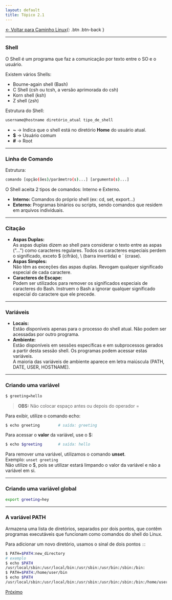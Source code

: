 ```yaml
---
layout: default 
title: Tópico 2.1
---
```


[← Voltar para Caminho Linux](/linux-essentials/01-book-lpi/Topico-02-Caminho-Linux/){: .btn .btn-back }

---

### Shell

O Shell é um programa que faz a comunicação por texto entre o SO e o usuário.

Existem vários Shells:  
- Bourne-again shell (Bash)  
- C Shell (csh ou tcsh, a versão aprimorada do csh)  
- Korn shell (ksh)  
- Z shell (zsh)  

Estrutura do Shell:

```sh
username@hostname diretório_atual tipo_de_shell
```

- **~**   → Indica que o shell está no diretório **Home** do usuário atual.
- **$**   → Usuário comum
- **#**   → Root

---

### Linha de Comando

Estrutura:

```sh
comando [opção(ões)/parâmetro(s)...] [argumento(s)...]
```

O Shell aceita 2 tipos de comandos: Interno e Externo.

- **Interno:** Comandos do próprio shell (ex: cd, set, export...)
- **Externo:** Programas binários ou scripts, sendo comandos que residem em arquivos individuais.

---

### Citação

- **Aspas Duplas:**  
  As aspas duplas dizem ao shell para considerar o texto entre as aspas ("...") como caracteres regulares. Todos os caracteres especiais perdem o significado, exceto $ (cifrão), \ (barra invertida) e ` (crase).
- **Aspas Simples:**  
  Não têm as exceções das aspas duplas. Revogam qualquer significado especial de cada caractere.
- **Caracteres de Escape:**  
  Podem ser utilizados para remover os significados especiais de caracteres do Bash. Instruem o Bash a ignorar qualquer significado especial do caractere que ele precede.

---

### Variáveis

- **Locais:**  
  Estão disponíveis apenas para o processo do shell atual. Não podem ser acessadas por outro programa.
- **Ambiente:**  
  Estão disponíveis em sessões específicas e em subprocessos gerados a partir desta sessão shell. Os programas podem acessar estas variáveis.  
  A maioria das variáveis de ambiente aparece em letra maiúscula (PATH, DATE, USER, HOSTNAME).

---

### Criando uma variável

```sh
$ greeting=hello
```
> **OBS:** Não colocar espaço antes ou depois do operador =

Para exibir, utilize o comando echo:

```sh
$ echo greeting        # saída: greeting
```

Para acessar o **valor** da variável, use o $:

```sh
$ echo $greeting       # saída: hello
```

Para remover uma variável, utilizamos o comando **unset**.  
Exemplo: `unset greeting`  
Não utilize o $, pois se utilizar estará limpando o valor da variável e não a variável em si.

---

### Criando uma variável global

```sh
export greeting=hey
```

---

### A variável PATH

Armazena uma lista de diretórios, separados por dois pontos, que contêm programas executáveis que funcionam como comandos do shell do Linux.

Para adicionar um novo diretório, usamos o sinal de dois pontos `:`:

```sh
$ PATH=$PATH:new_directory
# exemplo
$ echo $PATH
/usr/local/sbin:/usr/local/bin:/usr/sbin:/usr/bin:/sbin:/bin:
$ PATH=$PATH:/home/user/bin
$ echo $PATH
/usr/local/sbin:/usr/local/bin:/usr/sbin:/usr/bin:/sbin:/bin:/home/user/bin
```

<div class="nav-buttons">
  <a href="/linux-essentials/01-book-lpi/Topico-02-Caminho-Linux/2.2-ObterAjudaNaLinhaDeComando" class="btn btn-back">Próximo</a>
</div>
